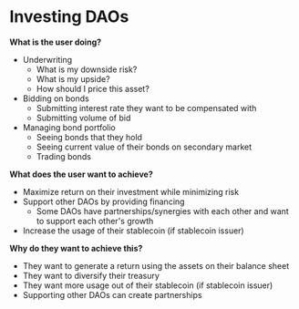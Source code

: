 # Investing DAOs

**What is the user doing?**

- Underwriting
  - What is my downside risk?
  - What is my upside?
  - How should I price this asset?
- Bidding on bonds
  - Submitting interest rate they want to be compensated with
  - Submitting volume of bid
- Managing bond portfolio
  - Seeing bonds that they hold
  - Seeing current value of their bonds on secondary market
  - Trading bonds

**What does the user want to achieve?**

- Maximize return on their investment while minimizing risk
- Support other DAOs by providing financing
  - Some DAOs have partnerships/synergies with each other and want to support each other's growth
- Increase the usage of their stablecoin (if stablecoin issuer)

**Why do they want to achieve this?**

- They want to generate a return using the assets on their balance sheet
- They want to diversify their treasury
- They want more usage out of their stablecoin (if stablecoin issuer)
- Supporting other DAOs can create partnerships
